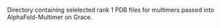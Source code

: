 Directory containing selelected rank 1 PDB files for multimers passed into AlphaFold-Multimer on Grace.
